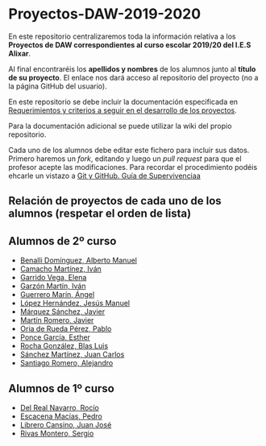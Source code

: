 # Proyectos-DAW-2019-2020

En este repositorio centralizaremos toda la información relativa a los **Proyectos de DAW correspondientes al curso escolar 2019/20 del I.E.S Alixar**.

Al final encontraréis los **apellidos y nombres** de los alumnos junto al **título de su proyecto**. El enlace nos dará acceso al repositorio del proyecto (no a la página GitHub del usuario).

En este repositorio se debe incluir la documentación especificada en [Requerimientos y criterios a seguir en el desarrollo de los proyectos](https://github.com/mcondet/Proyectos-DAW-2019-2020/wiki/Criterios-comunes-para-todos-los-proyectos).

Para la documentación adicional se puede utilizar la wiki del propio repositorio.

Cada uno de los alumnos debe editar este fichero para incluir sus datos. Primero haremos un *fork*, editando y luego un *pull request* para que el profesor acepte las modificaciones. Para recordar el procedimiento podéis ehcarle un vistazo a [Git y GitHub. Guía de Supervivenciaa](https://leanpub.com/gitygithub)


## Relación de proyectos de cada uno de los alumnos (respetar el orden de lista)

## Alumnos de 2º curso
- [Benalli Domínguez, Alberto Manuel]()
- [Camacho Martínez, Iván]()
- [Garrido Vega, Elena]()
- [Garzón Martín, Iván](https://github.com/igarzonm/hola-mundo-en-java)
- [Guerrero Marín, Ángel]()
- [López Hernández, Jesús Manuel](https://github.com/jmanuellopezh/DAW2)
- [Márquez Sánchez, Javier](https://github.com/jmarquezs2/projecto-integrdo)
- [Martín Romero, Javier](https://github.com/javiermr93/Proyecto-Integrado)
- [Oria de Rueda Pérez, Pablo](https://github.com/poriad/Proyecto-Integrado)
- [Ponce García, Esther]()
- [Rocha González, Blas Luis](https://github.com/BLRochaGonzalez/proyecto-integrado)
- [Sánchez Martínez, Juan Carlos](https://github.com/JCarlosSanchezMartinez/Documentos)
- [Santiago Romero, Alejandro]()
## Alumnos de 1º curso
- [Del Real Navarro, Rocío](https://github.com/rociornav/Programacion_DAW)
- [Escacena Macías, Pedro](https://github.com/PedroEscacena/Programacion_DAW)
- [Librero Cansino, Juan José]()
- [Rivas Montero, Sergio](https://github.com/SergioRivasM/Proyecto-Integrado)
